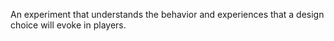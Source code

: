 An experiment that understands the behavior and experiences that a design choice will evoke in players.
